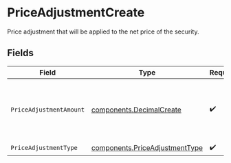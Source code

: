 # PriceAdjustmentCreate

Price adjustment that will be applied to the net price of the security.


## Fields

| Field                                                                                                                                                                                                                                                                                                                                                        | Type                                                                                                                                                                                                                                                                                                                                                         | Required                                                                                                                                                                                                                                                                                                                                                     | Description                                                                                                                                                                                                                                                                                                                                                  | Example                                                                                                                                                                                                                                                                                                                                                      |
| ------------------------------------------------------------------------------------------------------------------------------------------------------------------------------------------------------------------------------------------------------------------------------------------------------------------------------------------------------------ | ------------------------------------------------------------------------------------------------------------------------------------------------------------------------------------------------------------------------------------------------------------------------------------------------------------------------------------------------------------ | ------------------------------------------------------------------------------------------------------------------------------------------------------------------------------------------------------------------------------------------------------------------------------------------------------------------------------------------------------------ | ------------------------------------------------------------------------------------------------------------------------------------------------------------------------------------------------------------------------------------------------------------------------------------------------------------------------------------------------------------ | ------------------------------------------------------------------------------------------------------------------------------------------------------------------------------------------------------------------------------------------------------------------------------------------------------------------------------------------------------------ |
| `PriceAdjustmentAmount`                                                                                                                                                                                                                                                                                                                                      | [components.DecimalCreate](../../models/components/decimalcreate.md)                                                                                                                                                                                                                                                                                         | :heavy_check_mark:                                                                                                                                                                                                                                                                                                                                           | A representation of a decimal value, such as 2.5. Clients may convert values into language-native decimal formats, such as Java's [BigDecimal][] or Python's [decimal.Decimal][].<br/><br/> [BigDecimal]:<br/> https://docs.oracle.com/en/java/javase/11/docs/api/java.base/java/math/BigDecimal.html<br/> [decimal.Decimal]: https://docs.python.org/3/library/decimal.html |                                                                                                                                                                                                                                                                                                                                                              |
| `PriceAdjustmentType`                                                                                                                                                                                                                                                                                                                                        | [components.PriceAdjustmentType](../../models/components/priceadjustmenttype.md)                                                                                                                                                                                                                                                                             | :heavy_check_mark:                                                                                                                                                                                                                                                                                                                                           | The type of price adjustment being applied by the broker to the net price of the security.                                                                                                                                                                                                                                                                   | MARKUP                                                                                                                                                                                                                                                                                                                                                       |